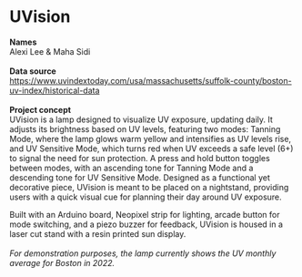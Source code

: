 # UVision
<b>Names</b>  </br>
Alexi Lee & Maha Sidi </br>  </br>
<b>Data source</b>  </br>
https://www.uvindextoday.com/usa/massachusetts/suffolk-county/boston-uv-index/historical-data </br>  </br>
<b>Project concept</b> </br>
UVision is a lamp designed to visualize UV exposure, updating daily. It adjusts its brightness based on UV levels, featuring two modes: Tanning Mode, where the lamp glows warm yellow and intensifies as UV levels rise, and UV Sensitive Mode, which turns red when UV exceeds a safe level (6+) to signal the need for sun protection. A press and hold button toggles between modes, with an ascending tone for Tanning Mode and a descending tone for UV Sensitive Mode. Designed as a functional yet decorative piece, UVision is meant to be placed on a nightstand, providing users with a quick visual cue for planning their day around UV exposure.

Built with an Arduino board, Neopixel strip for lighting, arcade button for mode switching, and a piezo buzzer for feedback, UVision is housed in a laser cut stand with a resin printed sun display. </br> </br> *For demonstration purposes, the lamp currently shows the UV monthly average for Boston in 2022.*

